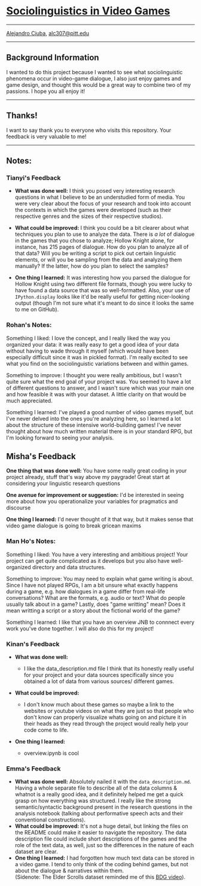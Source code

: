 # [Sociolinguistics in Video Games](https://github.com/Data-Science-for-Linguists-2022/Sociolinguistics-In-Video-Games)
***
[Alejandro Ciuba](https://alejandrociuba.github.io), alc307@pitt.edu
***
## Background Information
I wanted to do this project because I wanted to see what sociolinguistic phenomena occur in video-game dialogue, I also just enjoy games and game design, and thought this would be a great way to combine two of my passions. I hope you all enjoy it!
***
## Thanks!
I want to say thank you to everyone who visits this repository. Your feedback is very valuable to me!
***
## Notes:

### Tianyi's Feedback

- **What was done well:**
I think you posed very interesting research questions in what I believe to be an understudied form of media.
You were very clear about the focus of your research and took into account the contexts in which the games were developed (such as their respective genres and the sizes of their respective studios).

- **What could be improved:**
I think you could be a bit clearer about what techniques you plan to use to analyze the data.
There is *a lot* of dialogue in the games that you chose to analyze; Hollow Knight alone, for instance, has 215 pages of dialogue.
How do you plan to analyze all of that data?
Will you be writing a script to pick out certain linguistic elements, or will you be sampling from the data and analyzing them manually?
If the latter, how do you plan to select the samples?

- **One thing I learned:**
It was interesting how you parsed the dialogue for Hollow Knight using two different file formats, though you were lucky to have found a data source that was so well-formatted.
Also, your use of `IPython.display` looks like it'd be really useful for getting nicer-looking output (though I'm not sure what it's meant to do since it looks the same to me on GitHub).


### Rohan's Notes:

Something I liked: I love the concept, and I really liked the way you organized your data: it was really easy to get a good idea
of your data without having to wade through it myself (which would have been especially difficult since it was in pickled
format). I'm really excited to see what you find on the sociolinguistic variations between and within games.

Something to improve: I thought you were really ambitious, but I wasn't quite sure what the end goal of your project was. You
seemed to have a lot of different questions to answer, and I wasn't sure which was your main one and how feasible it was with
your dataset. A little clarity on that would be much appreciated.

Something I learned: I've played a good number of video games myself, but I've never delved into the ones you're analyzing here,
so I learned a lot about the structure of these intensive world-building games! I've never thought about how much written material
there is in your standard RPG, but I'm looking forward to seeing your analysis.


## Misha's Feedback

**One thing that was done well:** You have some really great coding in your project already, stuff that's way above my paygrade! Great start at considering your linguistic research questions

**One avenue for improvement or suggestion:** I'd be interested in seeing more about how you operationalize your variables for pragmatics and discourse

**One thing I learned:** I'd never thought of it that way, but it makes sense that video game dialogue is going to break gricean maxims

### Man Ho's Notes:

Something I liked: You have a very interesting and ambitious project! Your project can get quite complicated as it develops but you also have well-organized directory and data structures.

Something to improve: You may need to explain what game writing is about. Since I have not played RPGs, I am a bit unsure what exactly happens during a game, e.g. how dialogues in a game differ from real-life conversations? What are the formats, e.g. audio or text? What do people usually talk about in a game? Lastly, does "game writting" mean? Does it mean writting a script or a story about the fictional world of the game?

Something I learned:  I like that you have an overview JNB to connnect every work you've done together. I will also do this for my project!


### Kinan's Feedback

- **What was done well:**
  -  I like the data_description.md file I think that its honestly really useful for your project and your data sources specifically since you obtained a lot of data from various sources/ different games.


- **What could be improved:**
  - I don't know much about these games so maybe a link to the websites or youtube videos on what they are just so that people who don't know can properly visualize whats going on and picture it in their heads as they read through the project would really help your code come to life.

- **One thing I learned:**
  - overview.ipynb is cool

### Emma's Feedback
- **What was done well:** Absolutely nailed it with the `data_description.md`.  Having a whole separate file to describe all of the data columns & whatnot is a really good idea, and it definitely helped me get a quick grasp on how everything was structured.  I really like the strong semantic/syntactic background present in the research questions in the analysis notebook (talking about performative speech acts and their conventional constructions).
- **What could be improved:** It's not a huge detail, but linking the files on the README could make it easier to navigate the repository.  The data description file could include short descriptions of the games and the role of the text data, as well, just so the differences in the nature of each dataset are clear.
- **One thing I learned:** I had forgotten how much text data can be stored in a video game.  I tend to only think of the coding behind games, but not about the dialogue & narratives within them.  
(Sidenote: The Elder Scrolls dataset reminded me of this [BDG video](https://www.youtube.com/watch?v=RVdTZhmsGsU)).
